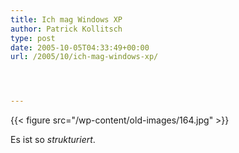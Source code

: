 ```yaml
---
title: Ich mag Windows XP
author: Patrick Kollitsch
type: post
date: 2005-10-05T04:33:49+00:00
url: /2005/10/ich-mag-windows-xp/




---
```

{{< figure src="/wp-content/old-images/164.jpg" >}}

Es ist so _strukturiert_.